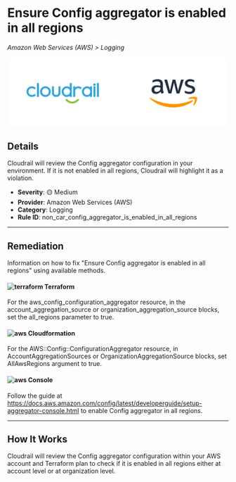 # Ensure Config aggregator is enabled in all regions

*Amazon Web Services (AWS) > Logging*

![Cloudrail and Amazon Web Services (AWS) logos](../images/cloudrail_aws.png)

## Details
Cloudrail will review the Config aggregator configuration in your environment. If it is not enabled in all regions, Cloudrail will highlight it as a violation.

- **Severity**: 🟡 Medium
- **Provider**: Amazon Web Services (AWS)
- **Category**: Logging
- **Rule ID**: non_car_config_aggregator_is_enabled_in_all_regions

---

## Remediation
Information on how to fix "Ensure Config aggregator is enabled in all regions" using available methods.


####  <img src="../_media/emojis/terraform.png" alt="terraform" width="20"/>  Terraform
For the aws_config_configuration_aggregator resource, in the account_aggregation_source or organization_aggregation_source blocks, set the all_regions parameter to true.








#### <img src="../_media/emojis/aws.png" alt="aws" width="20"/> Cloudformation
For the AWS::Config::ConfigurationAggregator resource, in AccountAggregationSources or OrganizationAggregationSource blocks, set AllAwsRegions argument to true.



####  <img src="../_media/emojis/aws.png" alt="aws" width="20"/> Console
Follow the guide at <https://docs.aws.amazon.com/config/latest/developerguide/setup-aggregator-console.html> to enable Config aggregator in all regions.




---

## How It Works
Cloudrail will review the Config aggregator configuration within your AWS account and Terraform plan to check if it is enabled in all regions either at account level or at organization level.